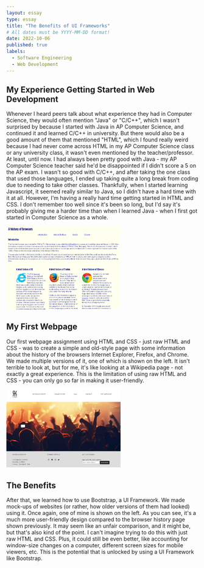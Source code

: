 ```yaml
---
layout: essay
type: essay
title: "The Benefits of UI Frameworks"
# All dates must be YYYY-MM-DD format!
date: 2022-10-06
published: true
labels:
  - Software Engineering
  - Web Development
---
```


<h2>My Experience Getting Started in Web Development</h2>

Whenever I heard peers talk about what experience they had in Computer Science, they would often mention "Java" or "C/C++", which I wasn't surprised by because I started with Java in AP Computer Science, and continued it and learned C/C++ in university. But there would also be a good amount of them that mentioned "HTML", which I found really weird because I had never come across HTML in my AP Computer Science class or any university class, it wasn't even mentioned by the teacher/professor. At least, until now. I had always been pretty good with Java - my AP Computer Science teacher said he'd be disappointed if I didn't score a 5 on the AP exam. I wasn't so good with C/C++, and after taking the one class that used those languages, I ended up taking quite a long break from coding due to needing to take other classes. Thankfully, when I started learning Javascript, it seemed really similar to Java, so I didn't have a hard time with it at all. However, I'm having a really hard time getting started in HTML and CSS. I don't remember too well since it's been so long, but I'd say it's probably giving me a harder time than when I learned Java - when I first got started in Computer Science as a whole.

<img width="300px" class="rounded float-start pe-4" src="../img/A history of browsers.png">

<h2>My First Webpage</h2>

Our first webpage assignment using HTML and CSS - just raw HTML and CSS - was to create a simple and old-style page with some information about the history of the browsers Internet Explorer, Firefox, and Chrome. We made multiple versions of it, one of which is shown on the left. It isn't terrible to look at, but for me, it's like looking at a Wikipedia page - not exactly a great experience. This is the limitation of using raw HTML and CSS - you can only go so far in making it user-friendly. 

<img width="300px" class="rounded float-start pe-4" src="../img/Republik.png">

<h2>The Benefits</h2>

After that, we learned how to use Bootstrap, a UI Framework. We made mock-ups of websites (or rather, how older versions of them had looked) using it. Once again, one of mine is shown on the left. As you can see, it's a much more user-friendly design compared to the browser history page shown previously. It may seem like an unfair comparison, and it might be, but that's also kind of the point. I can't imagine trying to do this with just raw HTML and CSS. Plus, it could still be even better, like accounting for window-size changes on a computer, different screen sizes for mobile viewers, etc. This is the potential that is unlocked by using a UI Framework like Bootstrap.
